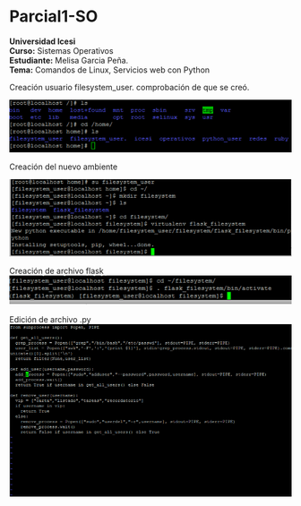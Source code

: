 # Parcial1-SO

**Universidad Icesi**  
**Curso:** Sistemas Operativos  
**Estudiante:** Melisa Garcia Peña.  
**Tema:** Comandos de Linux, Servicios web con Python  

Creación usuario filesystem_user. comprobación de que se creó.

![alt tag](https://github.com/MelisaGP/Parcial1-SO/blob/master/Captura2_crear_direc.PNG)

Creación del nuevo ambiente

![alt tag](https://github.com/MelisaGP/Parcial1-SO/blob/master/Captura3_creo_ambiente.PNG)

Creación de archivo flask
![alt tag](https://github.com/MelisaGP/Parcial1-SO/blob/master/Captura4_activo_flask.PNG)

Edición de archivo .py 
![alt tag](https://github.com/MelisaGP/Parcial1-SO/blob/master/Captura5_archivo_filesystem_py.PNG)
